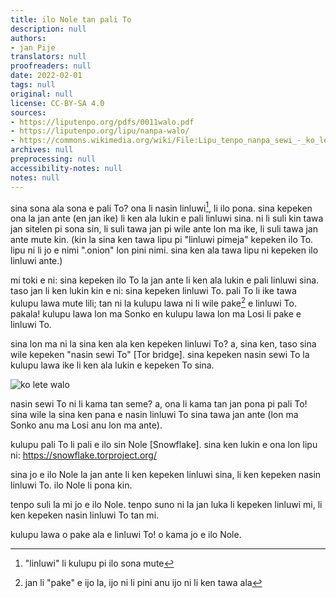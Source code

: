 ```yaml
---
title: ilo Nole tan pali To
description: null
authors:
- jan Pije
translators: null
proofreaders: null
date: 2022-02-01
tags: null
original: null
license: CC-BY-SA 4.0
sources:
- https://liputenpo.org/pdfs/0011walo.pdf
- https://liputenpo.org/lipu/nanpa-walo/
- https://commons.wikimedia.org/wiki/File:Lipu_tenpo_nanpa_sewi_-_ko_lete_walo.png
archives: null
preprocessing: null
accessibility-notes: null
notes: null
---
```


sina sona ala sona e pali To? ona li nasin linluwi[^1], li ilo pona. sina kepeken ona la jan ante (en jan ike) li ken ala lukin e pali linluwi sina. ni li suli kin tawa jan sitelen pi sona sin, li suli tawa jan pi wile ante lon ma ike, li suli tawa jan ante mute kin. (kin la sina ken tawa lipu pi "linluwi pimeja" kepeken ilo To. lipu ni li jo e nimi ".onion" lon pini nimi. sina ken ala tawa lipu ni kepeken ilo linluwi ante.)

mi toki e ni: sina kepeken ilo To la jan ante li ken ala lukin e pali linluwi sina. taso jan li ken lukin kin e ni: sina kepeken linluwi To. pali To li ike tawa kulupu lawa mute lili; tan ni la kulupu lawa ni li wile pake[^2] e linluwi To. pakala! kulupu lawa lon ma Sonko en kulupu lawa lon ma Losi li pake e linluwi To.

sina lon ma ni la sina ken ala ken kepeken linluwi To? a, sina ken, taso sina wile kepeken "nasin sewi To" [Tor bridge]. sina kepeken nasin sewi To la kulupu lawa ike li ken ala lukin e kepeken To sina.

[^1]: "linluwi" li kulupu pi ilo sona mute

[^2]: jan li "pake" e ijo la, ijo ni li pini anu ijo ni li ken tawa ala

![ko lete walo](https://upload.wikimedia.org/wikipedia/commons/9/99/Lipu_tenpo_nanpa_sewi_-_ko_lete_walo.png)

nasin sewi To ni li kama tan seme? a, ona li kama tan jan pona pi pali To! sina wile la sina ken pana e nasin linluwi To sina tawa jan ante (lon ma Sonko anu ma Losi anu lon ma ante).

kulupu pali To li pali e ilo sin Nole [Snowflake]. sina ken lukin e ona lon lipu ni: https://snowflake.torproject.org/

sina jo e ilo Nole la jan ante li ken kepeken linluwi sina, li ken kepeken nasin linluwi To. ilo Nole li pona kin.

tenpo suli la mi jo e ilo Nole. tenpo suno ni la jan luka li kepeken linluwi mi, li ken kepeken nasin linluwi To tan mi.

kulupu lawa o pake ala e linluwi To! o kama jo e ilo Nole.